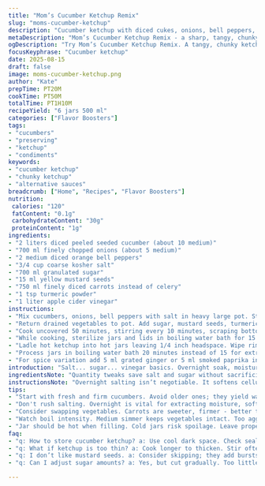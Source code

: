 ```yaml
---
title: "Mom’s Cucumber Ketchup Remix"
slug: "moms-cucumber-ketchup"
description: "Cucumber ketchup with diced cukes, onions, bell peppers, celery, mustard seeds, turmeric, and vinegar. Uses coarse salt to pull moisture overnight. Cook until thick, fragrant, bubbling, then jar and boil-seal. Modified with carrot in place of celery and apple cider vinegar swap. Reduced sugar and salt by 30 percent. Cook time adjusted; texture focus over timer. Yields 6 jars. A sharp, tangy, chunky ketchup alternative, great on sandwiches, dips, or grilling sauces."
metaDescription: "Mom’s Cucumber Ketchup Remix - a sharp, tangy, chunky ketchup alternative perfect for sandwiches and grilling. Refreshing and bold."
ogDescription: "Try Mom’s Cucumber Ketchup Remix. A tangy, chunky ketchup alternative. Perfect on sandwiches."
focusKeyphrase: "Cucumber ketchup"
date: 2025-08-15
draft: false
image: moms-cucumber-ketchup.png
author: "Kate"
prepTime: PT20M
cookTime: PT50M
totalTime: PT1H10M
recipeYield: "6 jars 500 ml"
categories: ["Flavor Boosters"]
tags:
- "cucumbers"
- "preserving"
- "ketchup"
- "condiments"
keywords:
- "cucumber ketchup"
- "chunky ketchup"
- "alternative sauces"
breadcrumb: ["Home", "Recipes", "Flavor Boosters"]
nutrition: 
 calories: "120"
 fatContent: "0.1g"
 carbohydrateContent: "30g"
 proteinContent: "1g"
ingredients:
- "2 liters diced peeled seeded cucumber (about 10 medium)"
- "700 ml finely chopped onions (about 5 medium)"
- "2 medium diced orange bell peppers"
- "3/4 cup coarse kosher salt"
- "700 ml granulated sugar"
- "15 ml yellow mustard seeds"
- "750 ml finely diced carrots instead of celery"
- "1 tsp turmeric powder"
- "1 liter apple cider vinegar"
instructions:
- "Mix cucumbers, onions, bell peppers with salt in heavy large pot. Stir gently. Cover pot loosely. Leave out room temp overnight or 12 hours. The salt extracts liquid, softens veg for texture; don’t skip or shorter time. Rinse vegetables thoroughly in cold water at least twice. Squeeze in colander to remove excess moisture but not crushing. Dry texture matters here."
- "Return drained vegetables to pot. Add sugar, mustard seeds, turmeric, carrots, vinegar. Stir to dissolve sugar before heating. Medium heat – you want a lively simmer but no aggressive boil that breaks vegetables too much. Bubble, pop, and hiss sounds signal steady heat."
- "Cook uncovered 50 minutes, stirring every 10 minutes, scraping bottom to prevent scorch. Watch for thick syrup forming; vegetables glossy and soft but retain small bite. Viscous texture coats spoon distinctly; too thin means longer."
- "While cooking, sterilize jars and lids in boiling water bath for 15 minutes minimum. Keep warm until filling."
- "Ladle hot ketchup into hot jars leaving 1/4 inch headspace. Wipe rims clean with damp cloth. Seal lids finger-tight."
- "Process jars in boiling water bath 20 minutes instead of 15 for extra safety. Adjust time if altitude differs. Remove and cool undisturbed 24 hours. Check seals before storage. Store in cool dark place."
- "For spice variation add 5 ml grated ginger or 5 ml smoked paprika in step two for smoky heat twist."
introduction: "Salt... sugar... vinegar basics. Overnight soak, moisture extraction  vital. Mustard pops in every bite. Turmeric earthy, subtle bitter, deep color. Carrots sweet, firm replacing celery. Vinegar swap for fruitier note that cuts sharpness. Cook slow, mid-simmer bubbles, thick syrup coat spoon signals ready. Hot fill jars. Boil bath ensures shelf safety, longer sterilization for peace of mind. Options: ginger twist or smoky paprika. Patience wins here; shortcuts kill texture and shelf life. "
ingredientsNote: "Quantity tweaks save salt and sugar without sacrificing balance. Salt pulls moisture, crucial for preserving crunch and controlling bacterial growth. Using coarse kosher salt over fine improves texture and easier cleanup during rinses; fine salt risks over-salting and cloudiness. Carrots here substitute celery; sweeter, firmer, less fibrous - shifts flavor but keeps body. Apple cider vinegar swaps standard white vinegar adding gentle fruity tang, but acidity remains sufficient for preservation. Mustard seeds add distinct texture and subtle kick; yellow seeds milder than brown. Turmeric is necessary for color and subtle bitterness, mimicked by small pinch of ground ginger if missing. Fresh vegetables always best; older cukes lead to watery ketchup. Finely chopping equates to uniform cooking and better jar fit. Experimenting with bell pepper color changes aroma and visual too, red or orange preferred for sweetness."
instructionsNote: "Overnight salting isn’t negotiable. It softens cellular structures, releases water, and firms the final texture. Rinse thoroughly to avoid salty aftertaste. When cooking, medium simmer is essential—not a full rolling boil that destroys vegetables and cloudiness. Thin steam-like bubbling, consistent but gentle, inspires glossy syrup formation. Stirring prevents burning and sticking. Watch color deepen to golden amber; that aroma shift from raw veg to spicy-sweet signals nearing done. Texture shifts from raw crunch to tender yet discernible chunks. Hot-filling jars prevents spoilage risk by minimizing microbial load and ensures even heat distribution inside jar. Extended water bath sterilization adds safety, particularly where vinegar acidity was decreased slightly. Common pitfalls: rushing salting step, uneven chopping, insufficient stirring, early jar filling cold product, and inadequate sealing. Follow sensory clues more than clock."
tips:
- "Start with fresh and firm cucumbers. Avoid older ones; they yield watery output. Cut sizes uniformly for even cooking. Use course kosher salt; helps with moisture. Rinse veggies thoroughly post-salting - avoid saltiness. Pat dry well; texture’s key."
- "Don't rush salting. Overnight is vital for extracting moisture, softening vegetable structures. Too short leads to mushy result. Color changes during cooking matter; aim for that golden amber shade. Watch for aromas shifting from raw to sweet-spicy."
- "Consider swapping vegetables. Carrots are sweeter, firmer - better than celery here. Mustard seeds add texture - try variations with different colors. Adjust vinegar types based on flavor interest - regular or cider changes depth. Experiment for your taste."
- "Watch boil intensity. Medium simmer keeps vegetables intact. Too aggressive destroys chunkiness. Stir often to prevent sticking. Listen for gentle bubbling – that’s good. If syrup is too thin, cook longer; it should coat spoon distinctly."
- "Jar should be hot when filling. Cold jars risk spoilage. Leave proper headspace. Tight seal is crucial for shelf life. Adjust processing times for altitude differences; safety first. Sterilizing jars adds extra security during storage."
faq:
- "q: How to store cucumber ketchup? a: Use cool dark space. Check seals after cooling - tight seals matter. Can refrigerate if preferred. If unsealed, use quickly."
- "q: What if ketchup is too thin? a: Cook longer to thicken. Stir often; ensure even heat. Don't be tempted to rush - that leads to poor quality."
- "q: I don’t like mustard seeds. a: Consider skipping; they add bursts of texture. Use ground mustard for mildness. Or experiment with different spices."
- "q: Can I adjust sugar amounts? a: Yes, but cut gradually. Too little may alter the balance. Modify based on sweet preference; don’t overdo."

---
```

